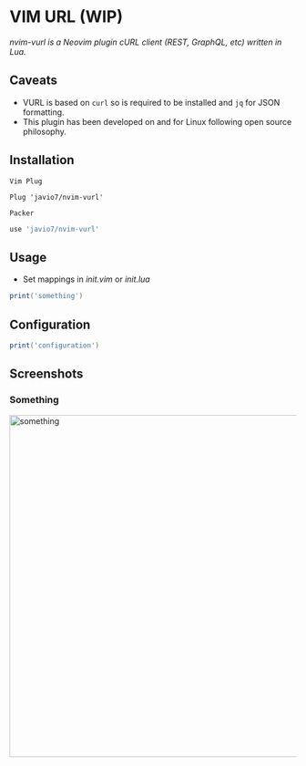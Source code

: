 # VIM URL (WIP)
*nvim-vurl is a Neovim plugin cURL client (REST, GraphQL, etc) written in Lua.*

## Caveats
- VURL is based on `curl` so is required to be installed and `jq` for JSON formatting. 
- This plugin has been developed on and for Linux following open source philosophy.

## Installation
`Vim Plug`
```vim
Plug 'javio7/nvim-vurl'
```
`Packer`
```lua
use 'javio7/nvim-vurl'
```

## Usage
- Set mappings in *init.vim* or *init.lua*
```lua
print('something')
```

## Configuration
```lua
print('configuration')
```

## Screenshots
### Something

<img src="" alt="something" style="width:600px;"/>
